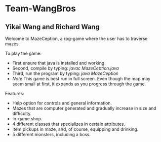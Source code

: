 # Team-WangBros
Yikai Wang and Richard Wang
---------------------------

  Welcome to MazeCeption, a rpg-game where the user has to traverse mazes.

To play the game:

- First ensure that java is installed and working.
- Second, compile by typing:
	*javac MazeCeption.java*
- Third, run the program by typing:
	*java MazeCeption*
- *Note* 
	This game is best run in full screen.  Even though the map may seem small
	at first, it expands as you progress through the game.


Features:

- Help option for controls and general information.
- Mazes that are computer generated and gradually increase in size and difficulty.
- In-game shop.
- 4 different classes that specializes in certain attributes.
- Item pickups in maze, and, of course, equipping and drinking.
- 5 different monsters, including a boss.